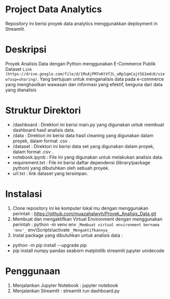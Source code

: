 # Project Data Analytics
Repository ini berisi proyek data analytics menggunakkan deployment in Streamlit.

# Deskripsi
Proyek Analisis Data dengan Python menggunakan E-Commerce Publik Dataset
`Link (https://drive.google.com/file/d/1MsAjPM7oKtVfJL_wRp1qmCajtSG1mdcK/view?usp=sharing)`. Yang bertujuan untuk menganalisis data pada e-commerce yang menghasilkan wawasan dan informasi yang efektif, berguna dari data yang dianalisis

# Struktur Direktori
- /dashboard : Direktori ini berisi main.py yang digunakan untuk membuat dashboard hasil analisis data.
- /data : Direktori ini berisi data hasil cleaning yang digunakan dalam proyek, dalam format .csv .
- /dataset : Direktori ini berisi data set yang digunakan dalam proyek, dalam format .csv .
- notebook.ipynb : File ini yang digunakan untuk melakukan analisis data.
- requirement.txt : File ini berisi daftar dependensi (library/package python) yang dibutuhkan oleh sebuah proyek.
- url.txt : link dataset yang tersimpan.

# Instalasi
1. Clone repository ini ke komputer lokal mu dengan menggunakan perintah : https://github.com/muazahalwyh/Proyek_Analisis_Data.git
2. Membuat dan mengaktifkan Virtual Environment dengan menggunakan perintah : 
python -m venv env  `_Membuat virtual environment bernama 'env'_`
env\Scripts\activate `_Mengaktifkannya_`
3. Instal package yang dibutuhkan untuk analisis data :
- python -m pip install --upgrade pip
- pip install numpy pandas seaborn matplotlib streamlit jupyter unidecode

# Penggunaan 
1. Menjalankan Jupyter Notebook : jupyter notebook
5. Menjalankan Streamlit : streamlit run dashboard.py



